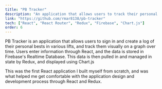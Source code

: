 ```yaml
---
title: "PB Tracker"
description: "An application that allows users to track their personal best gym lifts on a visual graph"
link: "https://github.com/rmar8138/pb-tracker"
tech: ["React", "React Router", "Redux", "Firebase", "Chart.js"]
order: 6
---
```


PB Tracker is an application that allows users to sign in and create a log of their personal bests in various lifts, and track them visually on a graph over time. Users enter information through React, and the data is stored in Firebase's Realtime Database. This data is then pulled in and managed in state by Redux, and displayed using Chart.js

This was the first React application I built myself from scratch, and was what helped me get comfortable with the application design and development process through React and Redux.
